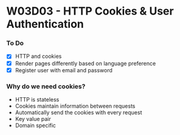 # W03D03 - HTTP Cookies & User Authentication

### To Do
- [x] HTTP and cookies
- [x] Render pages differently based on language preference
- [x] Register user with email and password

### Why do we need cookies?
* HTTP is stateless
* Cookies maintain information between requests
* Automatically send the cookies with every request
* Key value pair
* Domain specific

























# 
